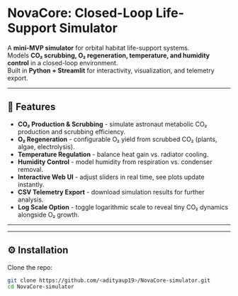 # NovaCore: Closed-Loop Life-Support Simulator

A **mini-MVP simulator** for orbital habitat life-support systems.  
Models **CO₂ scrubbing, O₂ regeneration, temperature, and humidity control** in a closed-loop environment.  
Built in **Python + Streamlit** for interactivity, visualization, and telemetry export.

---

## 🚀 Features
- **CO₂ Production & Scrubbing** - simulate astronaut metabolic CO₂ production and scrubbing efficiency.  
- **O₂ Regeneration** - configurable O₂ yield from scrubbed CO₂ (plants, algae, electrolysis).  
- **Temperature Regulation** - balance heat gain vs. radiator cooling.  
- **Humidity Control** - model humidity from respiration vs. condenser removal.  
- **Interactive Web UI** - adjust sliders in real time, see plots update instantly.  
- **CSV Telemetry Export** - download simulation results for further analysis.  
- **Log Scale Option** - toggle logarithmic scale to reveal tiny CO₂ dynamics alongside O₂ growth.

---



---

## ⚙️ Installation

Clone the repo:
```bash
git clone https://github.com/<adityaup19>/NovaCore-simulator.git
cd NovaCore-simulator
